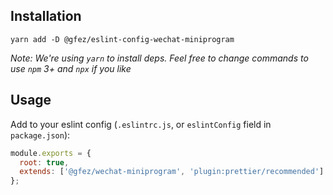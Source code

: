 ## Installation

```
yarn add -D @gfez/eslint-config-wechat-miniprogram
```

_Note: We're using `yarn` to install deps. Feel free to change commands to use `npm` 3+ and `npx` if you like_

## Usage

Add to your eslint config (`.eslintrc.js`, or `eslintConfig` field in `package.json`):

```js
module.exports = {
  root: true,
  extends: ['@gfez/wechat-miniprogram', 'plugin:prettier/recommended']
};
```
